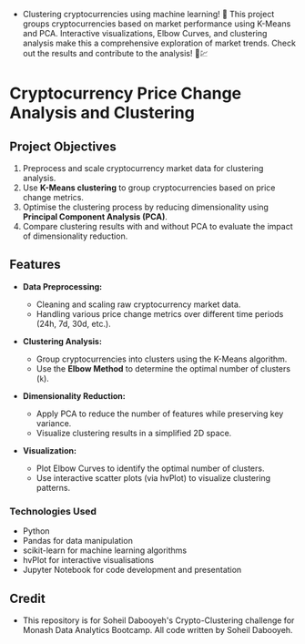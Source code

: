 
- Clustering cryptocurrencies using machine learning! 🚀 This project groups cryptocurrencies based on market performance using K-Means and PCA. Interactive visualizations, Elbow Curves, and clustering analysis make this a comprehensive exploration of market trends. Check out the results and contribute to the analysis! 🧠💹

# Cryptocurrency Price Change Analysis and Clustering
## Project Objectives
1. Preprocess and scale cryptocurrency market data for clustering analysis.
2. Use **K-Means clustering** to group cryptocurrencies based on price change metrics.
3. Optimise the clustering process by reducing dimensionality using **Principal Component Analysis (PCA)**.
4. Compare clustering results with and without PCA to evaluate the impact of dimensionality reduction.

## Features
- **Data Preprocessing:**
  - Cleaning and scaling raw cryptocurrency market data.
  - Handling various price change metrics over different time periods (24h, 7d, 30d, etc.).
    
- **Clustering Analysis:**
  - Group cryptocurrencies into clusters using the K-Means algorithm.
  - Use the **Elbow Method** to determine the optimal number of clusters (`k`).

- **Dimensionality Reduction:**
  - Apply PCA to reduce the number of features while preserving key variance.
  - Visualize clustering results in a simplified 2D space.

- **Visualization:**
  - Plot Elbow Curves to identify the optimal number of clusters.
  - Use interactive scatter plots (via hvPlot) to visualize clustering patterns.

### Technologies Used

- Python
- Pandas for data manipulation
- scikit-learn for machine learning algorithms
- hvPlot for interactive visualisations
- Jupyter Notebook for code development and presentation

## Credit
- This repository is for Soheil Dabooyeh's Crypto-Clustering challenge for Monash Data Analytics Bootcamp. All code written by Soheil Dabooyeh.
